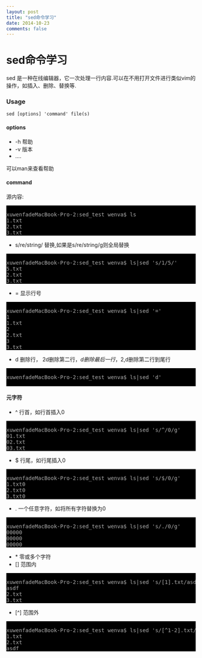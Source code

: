 ```yaml
---
layout: post
title: "sed命令学习"
date: 2014-10-23
comments: false
---
```

# sed命令学习


sed 是一种在线编辑器，它一次处理一行内容.可以在不用打开文件进行类似vim的操作，如插入、删除、替换等.

### Usage
	sed [options] 'command' file(s) 
	
#### options
* -h 帮助
* -v 版本
* ....

可以man来查看帮助

#### command
源内容:
<pre style="background:#000000"><font color="#aaaaaa">
xuwenfadeMacBook-Pro-2:sed_test wenva$ ls
1.txt
2.txt
3.txt
</font></pre>

* s/re/string/ 替换,如果是s/re/string/g则全局替换
<pre style="background:#000000"><font color="#aaaaaa">
xuwenfadeMacBook-Pro-2:sed_test wenva$ ls|sed 's/1/5/'
5.txt
2.txt
3.txt
</font></pre>
* = 显示行号
<pre style="background:#000000"><font color="#aaaaaa">
xuwenfadeMacBook-Pro-2:sed_test wenva$ ls|sed '='
1
1.txt
2
2.txt
3
3.txt
</font></pre>
* d 删除行， 2d删除第二行，$d删除最后一行，2,$d删除第二行到尾行
<pre style="background:#000000"><font color="#aaaaaa">
xuwenfadeMacBook-Pro-2:sed_test wenva$ ls|sed 'd'

</font></pre>

#### 元字符
* ^ 行首，如行首插入0
<pre style="background:#000000"><font color="#aaaaaa">
xuwenfadeMacBook-Pro-2:sed_test wenva$ ls|sed 's/^/0/g'
01.txt
02.txt
03.txt
</font></pre>
* $ 行尾，如行尾插入0
<pre style="background:#000000"><font color="#aaaaaa">
xuwenfadeMacBook-Pro-2:sed_test wenva$ ls|sed 's/$/0/g'
1.txt0
2.txt0
3.txt0
</font></pre>
* . 一个任意字符，如将所有字符替换为0
<pre style="background:#000000"><font color="#aaaaaa">
xuwenfadeMacBook-Pro-2:sed_test wenva$ ls|sed 's/./0/g'
00000
00000
00000
</font></pre>
* \* 零或多个字符 
* [] 范围内
<pre style="background:#000000"><font color="#aaaaaa">
xuwenfadeMacBook-Pro-2:sed_test wenva$ ls|sed 's/[1].txt/asdf/g'
asdf
2.txt
3.txt
</font></pre>
* [^] 范围外
<pre style="background:#000000"><font color="#aaaaaa">
xuwenfadeMacBook-Pro-2:sed_test wenva$ ls|sed 's/[^1-2].txt/asdf/g'
1.txt
2.txt
asdf
</font></pre>
